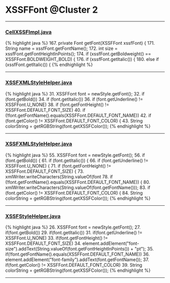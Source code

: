 # XSSFFont @Cluster 2

***

### [CellXSSFImpl.java](https://searchcode.com/codesearch/view/72854552/)
{% highlight java %}
167. private Font getFont(XSSFFont xssfFont) {
171.         String name = xssfFont.getFontName();
172.         int size = xssfFont.getFontHeightInPoints();
174.         if (xssfFont.getBoldweight() == XSSFFont.BOLDWEIGHT_BOLD) {
176.             if (xssfFont.getItalic()) {
180.         else if (xssfFont.getItalic()) {
{% endhighlight %}

***

### [XSSFXMLStyleHelper.java](https://searchcode.com/codesearch/view/110498472/)
{% highlight java %}
31. XSSFFont font = newStyle.getFont();
32. if (font.getBold())
34. if (font.getItalic())
36. if (font.getUnderline() != XSSFFont.U_NONE)
38. if (font.getFontHeight() != XSSFFont.DEFAULT_FONT_SIZE)
40. if (!font.getFontName().equals(XSSFFont.DEFAULT_FONT_NAME))
42. if (font.getColor() != XSSFFont.DEFAULT_FONT_COLOR) {
43.   String colorString = getRGBString(font.getXSSFColor());
{% endhighlight %}

***

### [XSSFXMLStyleHelper.java](https://searchcode.com/codesearch/view/110498472/)
{% highlight java %}
55. XSSFFont font = newStyle.getFont();
56. if (font.getBold()) {
61. if (font.getItalic()) {
66. if (font.getUnderline() != XSSFFont.U_NONE) {
71. if (font.getFontHeight() != XSSFFont.DEFAULT_FONT_SIZE) {
73.   xmlWriter.writeCharacters(String.valueOf(font
78. if (!font.getFontName().equals(XSSFFont.DEFAULT_FONT_NAME)) {
80.   xmlWriter.writeCharacters(String.valueOf(font.getFontName()));
83. if (font.getColor() != XSSFFont.DEFAULT_FONT_COLOR) {
84.   String colorString = getRGBString(font.getXSSFColor());
{% endhighlight %}

***

### [XSSFStyleHelper.java](https://searchcode.com/codesearch/view/112283803/)
{% highlight java %}
26. XSSFFont font = newStyle.getFont();
27. if(font.getBold())
29. if(font.getItalic())
31. if(font.getUnderline() != XSSFFont.U_NONE)
33. if(font.getFontHeight() != XSSFFont.DEFAULT_FONT_SIZE)
34.   element.addElement("font-size").addText(String.valueOf(font.getFontHeightInPoints()) + "pt");
35. if(!font.getFontName().equals(XSSFFont.DEFAULT_FONT_NAME))
36.   element.addElement("font-family").addText(font.getFontName());
37. if(font.getColor() != XSSFFont.DEFAULT_FONT_COLOR)
39.   String colorString = getRGBString(font.getXSSFColor());
{% endhighlight %}

***

